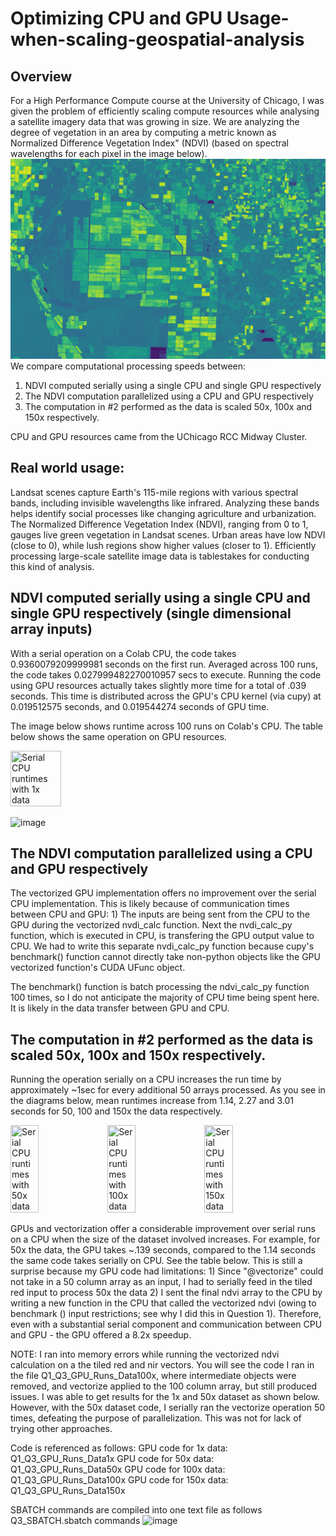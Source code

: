 # Optimizing CPU and GPU Usage-when-scaling-geospatial-analysis
## Overview
For a High Performance Compute course at the University of Chicago, I was given the problem of efficiently scaling compute resources while analysing a satellite imagery data that was growing in size. We are analyzing the degree of vegetation in an area by computing a metric known as Normalized Difference Vegetation Index" (NDVI) (based on spectral wavelengths for each pixel in the image below). 
![](https://github.com/ishani-tagore/Optimizing-CPU-and-GPU-Usage-when-scaling-geospatial-analysis/blob/b17e2a820b4e65f4d0ddd4a773f57088816dbd72/Land_Usage_image.png)
We compare computational processing speeds between: 
1. NDVI computed serially using a single CPU and single GPU respectively
2. The NDVI computation parallelized using a  CPU and GPU respectively
3. The computation in #2 performed as the data is scaled 50x, 100x and 150x respectively.

CPU and GPU resources came from the UChicago RCC Midway Cluster.
## Real world usage: 
Landsat scenes capture Earth's 115-mile regions with various spectral bands, including invisible wavelengths like infrared. Analyzing these bands helps identify social processes like changing agriculture and urbanization. The Normalized Difference Vegetation Index (NDVI), ranging from 0 to 1, gauges live green vegetation in Landsat scenes. Urban areas have low NDVI (close to 0), while lush regions show higher values (closer to 1). Efficiently processing large-scale satellite image data is tablestakes for conducting this kind of analysis. 

## NDVI computed serially using a single CPU and single GPU respectively (single dimensional array inputs)

With a serial operation on a Colab CPU, the code takes 0.9360079209999981 seconds on the first run. Averaged across 100 runs, the code takes 0.027999482270010957 secs to execute. Running the code using GPU resources actually takes slightly more time for a total of .039 seconds. This time is distributed across the GPU's CPU kernel (via cupy) at 0.019512575 seconds, and 0.019544274 seconds of GPU time.

The image below shows runtime across 100 runs on Colab's CPU. The table below shows the same operation on GPU resources. 

<img title="Serial CPU runtimes with 1x data" img src="https://github.com/macs30113-s23/a3-ishani-tagore/blob/a607eb4e8e1e0bf6d25b6e43fcac8f7981c4b4e9/CPU_data1x_runtimes.png" width=40% height=20%>

![image](https://user-images.githubusercontent.com/94510833/232163443-e63b7127-56e2-4a5e-bbb8-404cff3b12ba.png)


## The NDVI computation parallelized using a  CPU and GPU respectively
The vectorized GPU implementation offers no improvement over the serial CPU implementation. This is likely because of communication times between CPU and GPU: 1) The inputs are being sent from the CPU to the GPU during the vectorized nvdi_calc function. Next the nvdi_calc_py function, which is executed in CPU, is transfering the GPU output value to CPU. We had to write this separate nvdi_calc_py function because cupy's benchmark() function cannot directly take non-python objects like the GPU vectorized function's CUDA UFunc object. 

The benchmark() function is batch processing the ndvi_calc_py function 100 times, so I do not anticipate the majority of CPU time being spent here. It is likely in the data transfer between GPU and CPU. 

## The computation in #2 performed as the data is scaled 50x, 100x and 150x respectively.
Running the operation serially on a CPU increases the run time by approximately ~1sec for every additional 50 arrays processed. As you see in the diagrams below, mean runtimes increase from 1.14, 2.27 and 3.01 seconds for 50, 100 and 150x the data respectively.

<img title="Serial CPU runtimes with 50x data" img src="https://github.com/macs30113-s23/a3-ishani-tagore/blob/a607eb4e8e1e0bf6d25b6e43fcac8f7981c4b4e9/CPU_data50x_runtimes.png" width=30% height=15%> <img title="Serial CPU runtimes with 100x data" img src="https://github.com/macs30113-s23/a3-ishani-tagore/blob/a607eb4e8e1e0bf6d25b6e43fcac8f7981c4b4e9/CPU_data100x_runtimes.png" width=30% height=15%> <img title="Serial CPU runtimes with 150x data" img src="https://github.com/macs30113-s23/a3-ishani-tagore/blob/a607eb4e8e1e0bf6d25b6e43fcac8f7981c4b4e9/CPU_data150x_runtimes.png" width=30% height=15%>

GPUs and vectorization offer a considerable improvement over serial runs on a CPU when the size of the dataset involved increases. 
For example, for 50x the data, the GPU takes ~.139 seconds, compared to the 1.14 seconds the same code takes serially on CPU. See the table below. This is still a surprise because my GPU code had limitations: 1) Since "@vectorize" could not take in a 50 column array as an input, I had to serially feed in the tiled red input to process 50x the data 2) I sent the final ndvi array to the CPU by writing a new function in the CPU that called the vectorized ndvi (owing to benchmark () input restrictions; see why I did this in Question 1). Therefore, even with a substantial serial component and communication between CPU and GPU - the GPU offered a 8.2x speedup. 

NOTE: I ran into memory errors while running the vectorized ndvi calculation on a the tiled red and nir vectors. You will see the code I ran in the file Q1_Q3_GPU_Runs_Data100x, where intermediate objects were removed, and vectorize applied to the 100 column array, but still produced issues. I was able to get results for the 1x and 50x dataset as shown below. However, with the 50x dataset code, I serially ran the vectorize operation 50 times, defeating the purpose of parallelization. This was not for lack of trying other approaches. 

Code is referenced as follows: 
GPU code for 1x data: Q1_Q3_GPU_Runs_Data1x
GPU code for 50x data: Q1_Q3_GPU_Runs_Data50x
GPU code for 100x data: Q1_Q3_GPU_Runs_Data100x
GPU code for 150x data: Q1_Q3_GPU_Runs_Data150x

SBATCH commands are compiled into one text file as follows
Q3_SBATCH.sbatch commands
![image](https://user-images.githubusercontent.com/94510833/232163443-e63b7127-56e2-4a5e-bbb8-404cff3b12ba.png)

